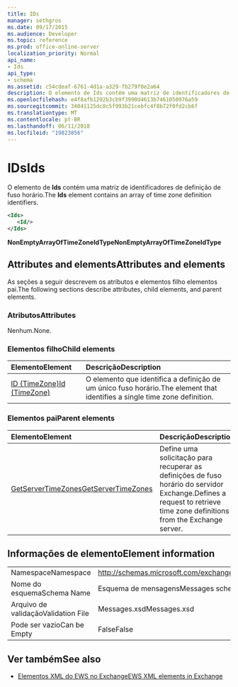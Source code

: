 ```yaml
---
title: IDs
manager: sethgros
ms.date: 09/17/2015
ms.audience: Developer
ms.topic: reference
ms.prod: office-online-server
localization_priority: Normal
api_name:
- Ids
api_type:
- schema
ms.assetid: c54cdeaf-6761-4d1a-a329-fb279f0e2a64
description: O elemento de Ids contém uma matriz de identificadores de definição de fuso horário.
ms.openlocfilehash: e4f8afb1292b3cb9f3990d4613b7461050976a59
ms.sourcegitcommit: 34041125dc8c5f993b21cebfc4f8b72f0fd2cb6f
ms.translationtype: MT
ms.contentlocale: pt-BR
ms.lasthandoff: 06/11/2018
ms.locfileid: "19823856"
---
```

# <a name="ids"></a><span data-ttu-id="74022-103">IDs</span><span class="sxs-lookup"><span data-stu-id="74022-103">Ids</span></span>

<span data-ttu-id="74022-104">O elemento de **Ids** contém uma matriz de identificadores de definição de fuso horário.</span><span class="sxs-lookup"><span data-stu-id="74022-104">The **Ids** element contains an array of time zone definition identifiers.</span></span> 
  
```XML
<Ids>
   <Id/>
</Ids>
```

 <span data-ttu-id="74022-105">**NonEmptyArrayOfTimeZoneIdType**</span><span class="sxs-lookup"><span data-stu-id="74022-105">**NonEmptyArrayOfTimeZoneIdType**</span></span>
## <a name="attributes-and-elements"></a><span data-ttu-id="74022-106">Attributes and elements</span><span class="sxs-lookup"><span data-stu-id="74022-106">Attributes and elements</span></span>

<span data-ttu-id="74022-107">As seções a seguir descrevem os atributos e elementos filho elementos pai.</span><span class="sxs-lookup"><span data-stu-id="74022-107">The following sections describe attributes, child elements, and parent elements.</span></span>
  
### <a name="attributes"></a><span data-ttu-id="74022-108">Atributos</span><span class="sxs-lookup"><span data-stu-id="74022-108">Attributes</span></span>

<span data-ttu-id="74022-109">Nenhum.</span><span class="sxs-lookup"><span data-stu-id="74022-109">None.</span></span>
  
### <a name="child-elements"></a><span data-ttu-id="74022-110">Elementos filho</span><span class="sxs-lookup"><span data-stu-id="74022-110">Child elements</span></span>

|<span data-ttu-id="74022-111">**Elemento**</span><span class="sxs-lookup"><span data-stu-id="74022-111">**Element**</span></span>|<span data-ttu-id="74022-112">**Descrição**</span><span class="sxs-lookup"><span data-stu-id="74022-112">**Description**</span></span>|
|:-----|:-----|
|[<span data-ttu-id="74022-113">ID (TimeZone)</span><span class="sxs-lookup"><span data-stu-id="74022-113">Id (TimeZone)</span></span>](id-timezone.md) <br/> |<span data-ttu-id="74022-114">O elemento que identifica a definição de um único fuso horário.</span><span class="sxs-lookup"><span data-stu-id="74022-114">The element that identifies a single time zone definition.</span></span>  <br/> |
   
### <a name="parent-elements"></a><span data-ttu-id="74022-115">Elementos pai</span><span class="sxs-lookup"><span data-stu-id="74022-115">Parent elements</span></span>

|<span data-ttu-id="74022-116">**Elemento**</span><span class="sxs-lookup"><span data-stu-id="74022-116">**Element**</span></span>|<span data-ttu-id="74022-117">**Descrição**</span><span class="sxs-lookup"><span data-stu-id="74022-117">**Description**</span></span>|
|:-----|:-----|
|[<span data-ttu-id="74022-118">GetServerTimeZones</span><span class="sxs-lookup"><span data-stu-id="74022-118">GetServerTimeZones</span></span>](getservertimezones.md) <br/> |<span data-ttu-id="74022-119">Define uma solicitação para recuperar as definições de fuso horário do servidor Exchange.</span><span class="sxs-lookup"><span data-stu-id="74022-119">Defines a request to retrieve time zone definitions from the Exchange server.</span></span>  <br/> |
   
## <a name="element-information"></a><span data-ttu-id="74022-120">Informações de elemento</span><span class="sxs-lookup"><span data-stu-id="74022-120">Element information</span></span>

|||
|:-----|:-----|
|<span data-ttu-id="74022-121">Namespace</span><span class="sxs-lookup"><span data-stu-id="74022-121">Namespace</span></span>  <br/> |http://schemas.microsoft.com/exchange/services/2006/messages  <br/> |
|<span data-ttu-id="74022-122">Nome do esquema</span><span class="sxs-lookup"><span data-stu-id="74022-122">Schema Name</span></span>  <br/> |<span data-ttu-id="74022-123">Esquema de mensagens</span><span class="sxs-lookup"><span data-stu-id="74022-123">Messages schema</span></span>  <br/> |
|<span data-ttu-id="74022-124">Arquivo de validação</span><span class="sxs-lookup"><span data-stu-id="74022-124">Validation File</span></span>  <br/> |<span data-ttu-id="74022-125">Messages.xsd</span><span class="sxs-lookup"><span data-stu-id="74022-125">Messages.xsd</span></span>  <br/> |
|<span data-ttu-id="74022-126">Pode ser vazio</span><span class="sxs-lookup"><span data-stu-id="74022-126">Can be Empty</span></span>  <br/> |<span data-ttu-id="74022-127">False</span><span class="sxs-lookup"><span data-stu-id="74022-127">False</span></span>  <br/> |
   
## <a name="see-also"></a><span data-ttu-id="74022-128">Ver também</span><span class="sxs-lookup"><span data-stu-id="74022-128">See also</span></span>



- [<span data-ttu-id="74022-129">Elementos XML do EWS no Exchange</span><span class="sxs-lookup"><span data-stu-id="74022-129">EWS XML elements in Exchange</span></span>](ews-xml-elements-in-exchange.md)

